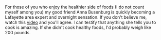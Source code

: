 For those of you who enjoy the healthier side of foods (I do not count myself among you) my good friend Anna Busenburg is quickly becoming a Lafayette area expert and overnight sensation. If you don't believe me, watch this [video][1] and you'll agree. I can testify that anything she tells you to cook is amazing. If she didn't cook healthy foods, I'd probably weigh like 200 pounds.



[1]: http://www.youtube.com/user/WLFITV#p/u/79/sGzWoI4PB0U "Anna, the dietician, Busenburg"